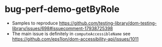 # bug-perf-demo-getByRole
* Samples to reproduce https://github.com/testing-library/dom-testing-library/issues/698#issuecomment-17938725398
* The main issue is definitely in `computeAccessibleName` see https://github.com/eps1lon/dom-accessibility-api/issues/1011
